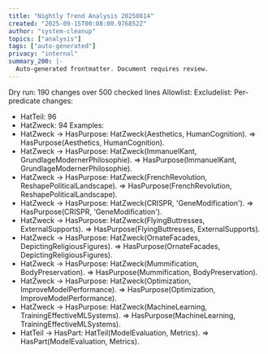 ```yaml
---
title: "Nightly Trend Analysis 20250814"
created: "2025-09-15T00:08:00.976852Z"
author: "system-cleanup"
topics: ["analysis"]
tags: ["auto-generated"]
privacy: "internal"
summary_200: |-
  Auto-generated frontmatter. Document requires review.
---
```


Dry run: 190 changes over 500 checked lines
Allowlist: <none>
Excludelist: <none>
Per-predicate changes:
- HatTeil: 96
- HatZweck: 94
Examples:
- HatZweck -> HasPurpose: HatZweck(Aesthetics, HumanCognition). => HasPurpose(Aesthetics, HumanCognition).
- HatZweck -> HasPurpose: HatZweck(ImmanuelKant, GrundlageModernerPhilosophie). => HasPurpose(ImmanuelKant, GrundlageModernerPhilosophie).
- HatZweck -> HasPurpose: HatZweck(FrenchRevolution, ReshapePoliticalLandscape). => HasPurpose(FrenchRevolution, ReshapePoliticalLandscape).
- HatZweck -> HasPurpose: HatZweck(CRISPR, 'GeneModification'). => HasPurpose(CRISPR, 'GeneModification').
- HatZweck -> HasPurpose: HatZweck(FlyingButtresses, ExternalSupports). => HasPurpose(FlyingButtresses, ExternalSupports).
- HatZweck -> HasPurpose: HatZweck(OrnateFacades, DepictingReligiousFigures). => HasPurpose(OrnateFacades, DepictingReligiousFigures).
- HatZweck -> HasPurpose: HatZweck(Mummification, BodyPreservation). => HasPurpose(Mummification, BodyPreservation).
- HatZweck -> HasPurpose: HatZweck(Optimization, ImproveModelPerformance). => HasPurpose(Optimization, ImproveModelPerformance).
- HatZweck -> HasPurpose: HatZweck(MachineLearning, TrainingEffectiveMLSystems). => HasPurpose(MachineLearning, TrainingEffectiveMLSystems).
- HatTeil -> HasPart: HatTeil(ModelEvaluation, Metrics). => HasPart(ModelEvaluation, Metrics).